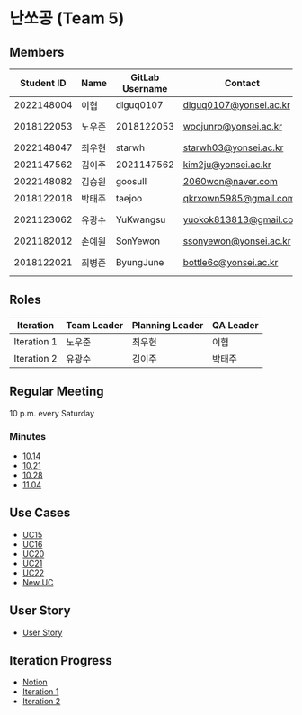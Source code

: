 # 난쏘공 (Team 5)

## Members

| Student ID | Name   | GitLab Username | Contact                | Experience              |
| ---------- | ------ | --------------- | ---------------------- | ----------------------- |
| 2022148004 | 이협   | dlguq0107       | dlguq0107@yonsei.ac.kr | BE(java)                |
| 2018122053 | 노우준 | 2018122053      | woojunro@yonsei.ac.kr  | FE(ReactJS), BE(NodeJS) |
| 2022148047 | 최우현 | starwh          | starwh03@yonsei.ac.kr  | BE(java)                |
| 2021147562 | 김이주 | 2021147562      | kim2ju@yonsei.ac.kr    | BE(java)                |
| 2022148082 | 김승원 | goosull         | 2060won@naver.com      | BE(java)                |
| 2018122018 | 박태주 | taejoo          | qkrxown5985@gmail.com  | BE(java)                |
| 2021123062 | 유광수 | YuKwangsu       | yuokok813813@gmail.com | FE(VanillaJS), BE(java) |
| 2021182012 | 손예원 | SonYewon        | ssonyewon@yonsei.ac.kr | BE(java)                |
| 2018122021 | 최병준 | ByungJune       | bottle6c@yonsei.ac.kr  | FE(VueJS), BE(NodeJS)   |

## Roles

| Iteration   | Team Leader | Planning Leader | QA Leader |
| ----------- | ----------- | --------------- | --------- |
| Iteration 1 | 노우준      | 최우현          | 이협      |
| Iteration 2 | 유광수      | 김이주          | 박태주    |

## Regular Meeting

10 p.m. every Saturday

### Minutes

- [10.14](docs/minutes/minutes_1014.md)
- [10.21](docs/minutes/minutes_1021.md)
- [10.28](docs/minutes/minutes_1028.md)
- [11.04](docs/minutes/minutes_1104.md)

## Use Cases

- [UC15](docs/use-cases/UC15.md)
- [UC16](docs/use-cases/UC16.md)
- [UC20](docs/use-cases/UC20.md)
- [UC21](docs/use-cases/UC21.md)
- [UC22](docs/use-cases/UC22.md)
- [New UC](docs/use-cases/NEWUC.md)

## User Story

- [User Story](docs/user-story.md)

## Iteration Progress

- [Notion](https://guttural-stinger-5d4.notion.site/Iteration-1-eac9d5b126b64924b2bb357b259b7846?pvs=4)
- [Iteration 1](docs/iteration1.md)
- [Iteration 2](docs/iteration2.md)

